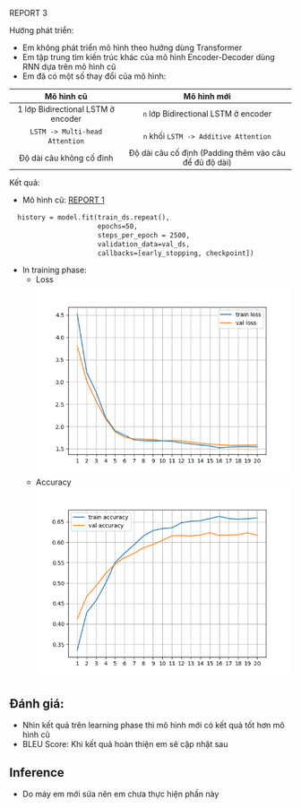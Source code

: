 REPORT 3

Hướng phát triển:
- Em không phát triển mô hình theo hướng dùng Transformer
- Em tập trung tìm kiến trúc khác của mô hình Encoder-Decoder dùng RNN dựa trên mô hình cũ
- Em đã có một số thay đổi của mô hình:

Mô hình cũ | Mô hình mới
:---: | :---:
1 lớp Bidirectional LSTM ở encoder | `n` lớp Bidirectional LSTM ở encoder
`LSTM -> Multi-head Attention` | `n` khối `LSTM -> Additive Attention`
Độ dài câu không cố đinh | Độ dài câu cố định (Padding thêm vào câu để đủ độ dài)

Kết quả:
- Mô hình cũ: [REPORT 1](REPORT_1.md:31)
```
  history = model.fit(train_ds.repeat(), 
                      epochs=50, 
                      steps_per_epoch = 2500, 
                      validation_data=val_ds, 
                      callbacks=[early_stopping, checkpoint])
  ```
- In training phase:
  - Loss
![loss.png](pictures/loss.png)
  - Accuracy
![accuracy.png](pictures/accuracy.png)

## Đánh giá:
- Nhìn kết quả trên learning phase thì mô hình mới có kết quả tốt hơn mô hình cũ
- BLEU Score: Khi kết quả hoàn thiện em sẽ cập nhật sau 
## Inference
- Do máy em mới sửa nên em chưa thực hiện phần này